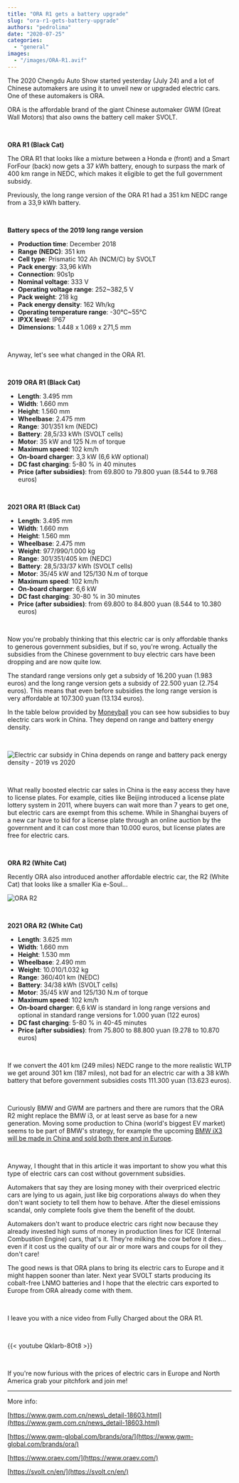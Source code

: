 ```yaml
---
title: "ORA R1 gets a battery upgrade"
slug: "ora-r1-gets-battery-upgrade"
authors: "pedrolima"
date: "2020-07-25"
categories: 
  - "general"
images: 
  - "/images/ORA-R1.avif"
---
```


The 2020 Chengdu Auto Show started yesterday (July 24) and a lot of Chinese automakers are using it to unveil new or upgraded electric cars. One of these automakers is ORA.

ORA is the affordable brand of the giant Chinese automaker GWM (Great Wall Motors) that also owns the battery cell maker SVOLT.

 

**ORA R1 (Black Cat)**

The ORA R1 that looks like a mixture between a Honda e (front) and a Smart ForFour (back) now gets a 37 kWh battery, enough to surpass the mark of 400 km range in NEDC, which makes it eligible to get the full government subsidy.

Previously, the long range version of the ORA R1 had a 351 km NEDC range from a 33,9 kWh battery.

 

**Battery specs of the 2019 long range version**

- **Production time**: December 2018
- **Range (NEDC)**: 351 km
- **Cell type**: Prismatic 102 Ah (NCM/C) by SVOLT
- **Pack energy**: 33,96 kWh
- **Connection**: 90s1p
- **Nominal voltage**: 333 V
- **Operating voltage range**: 252~382,5 V
- **Pack weight**: 218 kg
- **Pack energy density**: 162 Wh/kg
- **Operating temperature range**: -30℃~55℃
- **IPXX level**: IP67
- **Dimensions**: 1.448 x 1.069 x 271,5 mm

 

Anyway, let's see what changed in the ORA R1.

 

**2019 ORA R1 (Black Cat)**

- **Length**: 3.495 mm
- **Width**: 1.660 mm
- **Height**: 1.560 mm
- **Wheelbase**: 2.475 mm
- **Range**: 301/351 km (NEDC)
- **Battery**: 28,5/33 kWh (SVOLT cells)
- **Motor**: 35 kW and 125 N.m of torque
- **Maximum speed**: 102 km/h
- **On-board charger**: 3,3 kW (6,6 kW optional)
- **DC fast charging**: 5-80 % in 40 minutes
- **Price (after subsidies)**: from 69.800 to 79.800 yuan (8.544 to 9.768 euros)

 

**2021 ORA R1 (Black Cat)**

- **Length**: 3.495 mm
- **Width**: 1.660 mm
- **Height**: 1.560 mm
- **Wheelbase**: 2.475 mm
- **Weight**: 977/990/1.000 kg
- **Range**: 301/351/405 km (NEDC)
- **Battery**: 28,5/33/37 kWh (SVOLT cells)
- **Motor**: 35/45 kW and 125/130 N.m of torque
- **Maximum speed**: 102 km/h
- **On-board charger**: 6,6 kW
- **DC fast charging**: 30-80 % in 30 minutes
- **Price (after subsidies)**: from 69.800 to 84.800 yuan (8.544 to 10.380 euros)

 

Now you're probably thinking that this electric car is only affordable thanks to generous government subsidies, but if so, you're wrong. Actually the subsidies from the Chinese government to buy electric cars have been dropping and are now quite low.

The standard range versions only get a subsidy of 16.200 yuan (1.983 euros) and the long range version gets a subsidy of 22.500 yuan (2.754 euros). This means that even before subsidies the long range version is very affordable at 107.300 yuan (13.134 euros).

In the table below provided by [Moneyball](https://twitter.com/DKurac) you can see how subsidies to buy electric cars work in China. They depend on range and battery energy density.

 

![Electric car subsidy in China depends on range and battery pack energy density - 2019 vs 2020](images/Electric-car-subsidy-in-China-depends-on-range-and-battery-pack-energy-density-2019-vs-2020.avif)

 

What really boosted electric car sales in China is the easy access they have to license plates. For example, cities like Beijing introduced a license plate lottery system in 2011, where buyers can wait more than 7 years to get one, but electric cars are exempt from this scheme. While in Shanghai buyers of a new car have to bid for a license plate through an online auction by the government and it can cost more than 10.000 euros, but license plates are free for electric cars.

 

**ORA R2 (White Cat)**

Recently ORA also introduced another affordable electric car, the R2 (White Cat) that looks like a smaller Kia e-Soul...

![ORA R2](images/ORA-R2.avif)

 

**2021 ORA R2 (White Cat)**

- **Length**: 3.625 mm
- **Width**: 1.660 mm
- **Height**: 1.530 mm
- **Wheelbase**: 2.490 mm
- **Weight**: 10.010/1.032 kg
- **Range**: 360/401 km (NEDC)
- **Battery**: 34/38 kWh (SVOLT cells)
- **Motor**: 35/45 kW and 125/130 N.m of torque
- **Maximum speed**: 102 km/h
- **On-board charger**: 6,6 kW is standard in long range versions and optional in standard range versions for 1.000 yuan (122 euros)
- **DC fast charging**: 5-80 % in 40-45 minutes
- **Price (after subsidies)**: from 75.800 to 88.800 yuan (9.278 to 10.870 euros)

 

If we convert the 401 km (249 miles) NEDC range to the more realistic WLTP we get around 301 km (187 miles), not bad for an electric car with a 38 kWh battery that before government subsidies costs 111.300 yuan (13.623 euros).

 

Curiously BMW and GWM are partners and there are rumors that the ORA R2 might replace the BMW i3, or at least serve as base for a new generation. Moving some production to China (world's biggest EV market) seems to be part of BMW's strategy, for example the upcoming [BMW iX3 will be made in China and sold both there and in Europe](/2020/07/15/bmw-ix3-gets-a-ncm-811-battery-from-catl/).

 

Anyway, I thought that in this article it was important to show you what this type of electric cars can cost without government subsidies.

Automakers that say they are losing money with their overpriced electric cars are lying to us again, just like big corporations always do when they don't want society to tell them how to behave. After the diesel emissions scandal, only complete fools give them the benefit of the doubt.

Automakers don't want to produce electric cars right now because they already invested high sums of money in production lines for ICE (Internal Combustion Engine) cars, that's it. They're milking the cow before it dies... even if it cost us the quality of our air or more wars and coups for oil they don't care!

The good news is that ORA plans to bring its electric cars to Europe and it might happen sooner than later. Next year SVOLT starts producing its cobalt-free LNMO batteries and I hope that the electric cars exported to Europe from ORA already come with them.

 

I leave you with a nice video from Fully Charged about the ORA R1.

 

{{< youtube QkIarb-8Ot8 >}}

 

If you're now furious with the prices of electric cars in Europe and North America grab your pitchfork and join me!

---

More info:

[https://www.gwm.com.cn/news\_detail-18603.html](https://www.gwm.com.cn/news_detail-18603.html)

[https://www.gwm-global.com/brands/ora/](https://www.gwm-global.com/brands/ora/)

[https://www.oraev.com/](https://www.oraev.com/)

[https://svolt.cn/en/](https://svolt.cn/en/)
